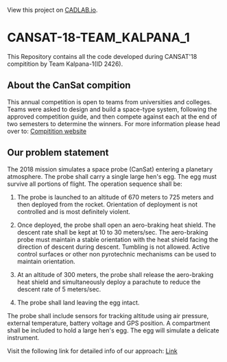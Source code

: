 View this project on [CADLAB.io](https://cadlab.io/project/1174). 

# CANSAT-18-TEAM_KALPANA_1
This Repository contains all the code developed during CANSAT'18 compitition by Team Kalpana-1(ID 2426).

## About the CanSat compition
This annual competition is open to teams from universities and colleges. Teams were asked to design and build a space-type system, following the approved competition guide, and then compete against each at the end of two semesters to determine the winners. For more information please head over to: 
[Compitition website](http://www.cansatcompetition.com/index.html)

## Our problem statement
The 2018 mission simulates a space probe (CanSat) entering a planetary atmosphere. The probe shall carry a single large hen's egg. The egg must survive all portions of flight. The operation sequence shall be:

1. The probe is launched to an altitude of 670 meters to 725 meters and then deployed from the rocket. Orientation of deployment is not controlled and is most definitely violent.

2. Once deployed, the probe shall open an aero-braking heat shield. The descent rate shall be kept at 10 to 30 meters/sec. The aero-braking probe must maintain a stable orientation with the heat shield facing the direction of descent during descent. Tumbling is not allowed. Active control surfaces or other non pyrotechnic mechanisms can be used to maintain orientation.

3. At an altitude of 300 meters, the probe shall release the aero-braking heat shield and simultaneously deploy a parachute to reduce the descent rate of 5 meters/sec.

4. The probe shall land leaving the egg intact.

The probe shall include sensors for tracking altitude using air pressure, external temperature, battery voltage and GPS position. A compartment shall be included to hold a large hen's egg. The egg will simulate a delicate instrument. 

Visit the following link for detailed info of our approach: [Link](http://uditagarwal.in/wiki/index.php/CANSAT18)
